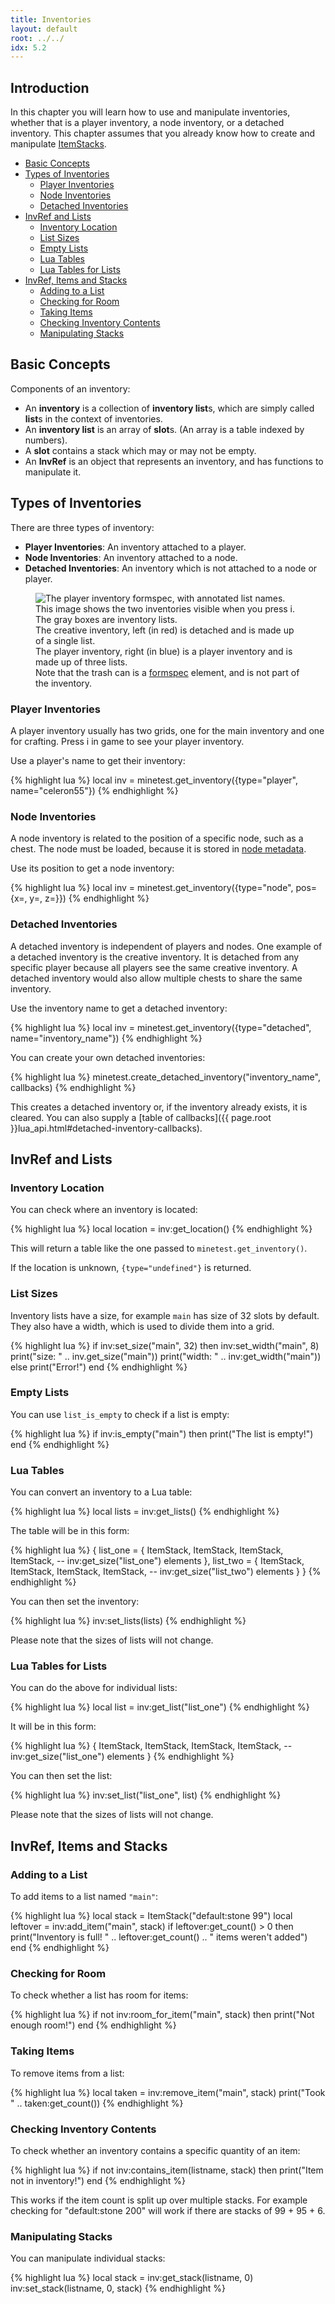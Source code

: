 ```yaml
---
title: Inventories
layout: default
root: ../../
idx: 5.2
---
```


## Introduction

In this chapter you will learn how to use and manipulate inventories, whether
that is a player inventory, a node inventory, or a detached inventory.
This chapter assumes that you already know how to create and manipulate
[ItemStacks](itemstacks.html).

* [Basic Concepts](#basic-concepts)
* [Types of Inventories](#types-of-inventories)
    * [Player Inventories](#player-inventories)
    * [Node Inventories](#node-inventories)
    * [Detached Inventories](#detached-inventories)
* [InvRef and Lists](#invref-and-lists)
    * [Inventory Location](#inventory-location)
    * [List Sizes](#list-sizes)
    * [Empty Lists](#empty-lists)
    * [Lua Tables](#lua-tables)
    * [Lua Tables for Lists](#lua-tables-for-lists)
* [InvRef, Items and Stacks](#invref-items-and-stacks)
    * [Adding to a List](#adding-to-a-list)
    * [Checking for Room](#checking-for-room)
    * [Taking Items](#taking-items)
    * [Checking Inventory Contents](#checking-inventory-contents)
    * [Manipulating Stacks](#manipulating-stacks)

## Basic Concepts

Components of an inventory:

* An **inventory** is a collection of **inventory list**s, which are simply called **list**s in the context of inventories.
* An **inventory list** is an array of **slot**s. (An array is a table indexed by numbers).
* A **slot** contains a stack which may or may not be empty.
* An **InvRef** is an object that represents an inventory, and has functions to manipulate it.

## Types of Inventories

There are three types of inventory:

* **Player Inventories**: An inventory attached to a player.
* **Node Inventories**: An inventory attached to a node.
* **Detached Inventories**: An inventory which is not attached to a node or player.

<figure>
    <img src="{{ page.root }}/static/inventories_lists.png" alt="The player inventory formspec, with annotated list names.">
    <figcaption>
        This image shows the two inventories visible when you press i.
        The gray boxes are inventory lists.<br />
        The creative inventory, left (in red) is detached and is made up of a
        single list.<br />
        The player inventory, right (in blue) is a player inventory
        and is made up of three lists.<br />
        Note that the trash can is a <a href="formspecs.html">formspec</a>
        element, and is not part of the inventory.
    </figcaption>
</figure>

### Player Inventories

A player inventory usually has two grids, one for the main inventory and one for crafting.
Press i in game to see your player inventory.

Use a player's name to get their inventory:

{% highlight lua %}
local inv = minetest.get_inventory({type="player", name="celeron55"})
{% endhighlight %}

### Node Inventories

A node inventory is related to the position of a specific node, such as a chest.
The node must be loaded, because it is stored in [node metadata](node_metadata.html).

Use its position to get a node inventory:

{% highlight lua %}
local inv = minetest.get_inventory({type="node", pos={x=, y=, z=}})
{% endhighlight %}

### Detached Inventories

A detached inventory is independent of players and nodes.
One example of a detached inventory is the creative inventory. It is detached from
any specific player because all players see the same creative inventory.
A detached inventory would also allow multiple chests to share the same inventory.

Use the inventory name to get a detached inventory:

{% highlight lua %}
local inv = minetest.get_inventory({type="detached", name="inventory_name"})
{% endhighlight %}

You can create your own detached inventories:

{% highlight lua %}
minetest.create_detached_inventory("inventory_name", callbacks)
{% endhighlight %}

This creates a detached inventory or, if the inventory already exists, it is cleared.
You can also supply a [table of callbacks]({{ page.root }}lua_api.html#detached-inventory-callbacks).

## InvRef and Lists

### Inventory Location

You can check where an inventory is located:

{% highlight lua %}
local location = inv:get_location()
{% endhighlight %}

This will return a table like the one passed to `minetest.get_inventory()`.

If the location is unknown, `{type="undefined"}` is returned.

### List Sizes

Inventory lists have a size, for example `main` has size of 32 slots by default.
They also have a width, which is used to divide them into a grid.

{% highlight lua %}
if inv:set_size("main", 32) then
    inv:set_width("main", 8)
    print("size:  " .. inv.get_size("main"))
    print("width: " .. inv:get_width("main"))
else
    print("Error!")
end
{% endhighlight %}

<!--The width and height of an inventory in a [formspec](formspecs.html) is
determined by the formspec element, not by the inventory. By that I mean
a list doesn't have a width or height, only the maximum number of stacks/slots.-->

### Empty Lists

You can use `list_is_empty` to check if a list is empty:

{% highlight lua %}
if inv:is_empty("main") then
    print("The list is empty!")
end
{% endhighlight %}

### Lua Tables

You can convert an inventory to a Lua table:

{% highlight lua %}
local lists = inv:get_lists()
{% endhighlight %}

The table will be in this form:

{% highlight lua %}
{
    list_one = {
        ItemStack,
        ItemStack,
        ItemStack,
        ItemStack,
        -- inv:get_size("list_one") elements
    },
    list_two = {
        ItemStack,
        ItemStack,
        ItemStack,
        ItemStack,
        -- inv:get_size("list_two") elements
    }
}
{% endhighlight %}

You can then set the inventory:

{% highlight lua %}
inv:set_lists(lists)
{% endhighlight %}

Please note that the sizes of lists will not change.

### Lua Tables for Lists

You can do the above for individual lists:

{% highlight lua %}
local list = inv:get_list("list_one")
{% endhighlight %}

It will be in this form:

{% highlight lua %}
{
    ItemStack,
    ItemStack,
    ItemStack,
    ItemStack,
    -- inv:get_size("list_one") elements
}
{% endhighlight %}

You can then set the list:

{% highlight lua %}
inv:set_list("list_one", list)
{% endhighlight %}

Please note that the sizes of lists will not change.

## InvRef, Items and Stacks

### Adding to a List

To add items to a list named `"main"`:

{% highlight lua %}
local stack = ItemStack("default:stone 99")
local leftover = inv:add_item("main", stack)
if leftover:get_count() > 0 then
    print("Inventory is full! " .. leftover:get_count() .. " items weren't added")
end
{% endhighlight %}

### Checking for Room

To check whether a list has room for items:

{% highlight lua %}
if not inv:room_for_item("main", stack) then
    print("Not enough room!")
end
{% endhighlight %}

### Taking Items

To remove items from a list:

{% highlight lua %}
local taken = inv:remove_item("main", stack)
print("Took " .. taken:get_count())
{% endhighlight %}

### Checking Inventory Contents

To check whether an inventory contains a specific quantity of an item:

{% highlight lua %}
if not inv:contains_item(listname, stack) then
    print("Item not in inventory!")
end
{% endhighlight %}

This works if the item count is split up over multiple stacks.
For example checking for "default:stone 200" will work if there
are stacks of 99 + 95 + 6.

### Manipulating Stacks

You can manipulate individual stacks:

{% highlight lua %}
local stack = inv:get_stack(listname, 0)
inv:set_stack(listname, 0, stack)
{% endhighlight %}
